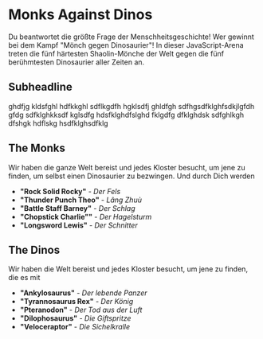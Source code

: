# Monks Against Dinos
Du beantwortet die größte Frage der Menschheitsgeschichte! Wer gewinnt bei dem Kampf "Mönch gegen Dinosaurier"! In dieser JavaScript-Arena treten die fünf härtesten Shaolin-Mönche der Welt gegen die fünf berühmtesten Dinosaurier aller Zeiten an.

## Subheadline
ghdfjg kldsfghl hdfkkghl sdflkgdfh hgklsdfj ghldfgh sdfhgsdfklghfsdkjlgfdh gfdg sdfklghkksdf kglsdfg hdsfklghdfslghd fklgdfg dfklghdsk sdfghlkgh dfshgk hdflskg hsdfklghsdfklg


## **The Monks**
Wir haben die ganze Welt bereist und jedes Kloster besucht, um jene zu finden, um selbst einen Dinosaurier zu bezwingen. Und durch Dich werden

* **"Rock Solid Rocky"**  -  *Der Fels*
* **"Thunder Punch Theo"**  -  *Lâng Zhuù*
* **"Battle Staff Barney"**  - *Der Schlag*
* **"Chopstick Charlie""**  -  *Der Hagelsturm*
* **"Longsword Lewis"**  -  *Der Schnitter*

## The Dinos
Wir haben die Welt bereist und jedes Kloster besucht, um jene zu finden, die es mit 

* **"Ankylosaurus"**  -  *Der lebende Panzer*
* **"Tyrannosaurus Rex"**  -  *Der König*
* **"Pteranodon"**  -  *Der Tod aus der Luft*
* **"Dilophosaurus"**  -  *Die Giftspritze*
* **"Veloceraptor"**  -  *Die Sichelkralle*